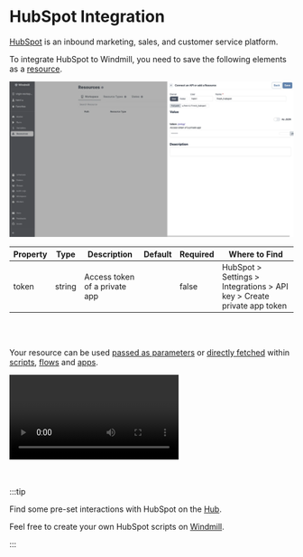 # HubSpot Integration

[HubSpot](https://www.hubspot.com/) is an inbound marketing, sales, and customer service platform.

To integrate HubSpot to Windmill, you need to save the following elements as a [resource](../core_concepts/3_resources_and_types/index.mdx).

![Add HubSpot Resource](../assets/integrations/add-hubspot.png.webp)

| Property | Type   | Description                   | Default | Required | Where to Find                                                          |
| -------- | ------ | ----------------------------- | ------- | -------- | ---------------------------------------------------------------------- |
| token    | string | Access token of a private app |         | false    | HubSpot > Settings > Integrations > API key > Create private app token |

<br/><br/>

Your resource can be used [passed as parameters](../core_concepts/3_resources_and_types/index.mdx#passing-resources-as-parameters-to-scripts-preferred) or [directly fetched](../core_concepts/3_resources_and_types/index.mdx#fetching-them-from-within-a-script-by-using-the-wmill-client-in-the-respective-language) within [scripts](../script_editor/index.mdx), [flows](../flows/1_flow_editor.mdx) and [apps](../apps/0_app_editor/index.mdx).

<video
	className="border-2 rounded-lg object-cover w-full h-full dark:border-gray-800"
	controls
	src="/videos/add_resources_variables.mp4"
/>

<br/>

:::tip

Find some pre-set interactions with HubSpot on the [Hub](https://hub.windmill.dev/integrations/hubspot).

Feel free to create your own HubSpot scripts on [Windmill](../getting_started/00_how_to_use_windmill/index.mdx).

:::

